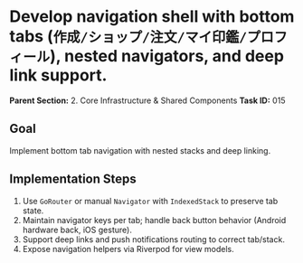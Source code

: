 # Develop navigation shell with bottom tabs (`作成/ショップ/注文/マイ印鑑/プロフィール`), nested navigators, and deep link support.

**Parent Section:** 2. Core Infrastructure & Shared Components
**Task ID:** 015

## Goal
Implement bottom tab navigation with nested stacks and deep linking.

## Implementation Steps
1. Use `GoRouter` or manual `Navigator` with `IndexedStack` to preserve tab state.
2. Maintain navigator keys per tab; handle back button behavior (Android hardware back, iOS gesture).
3. Support deep links and push notifications routing to correct tab/stack.
4. Expose navigation helpers via Riverpod for view models.
